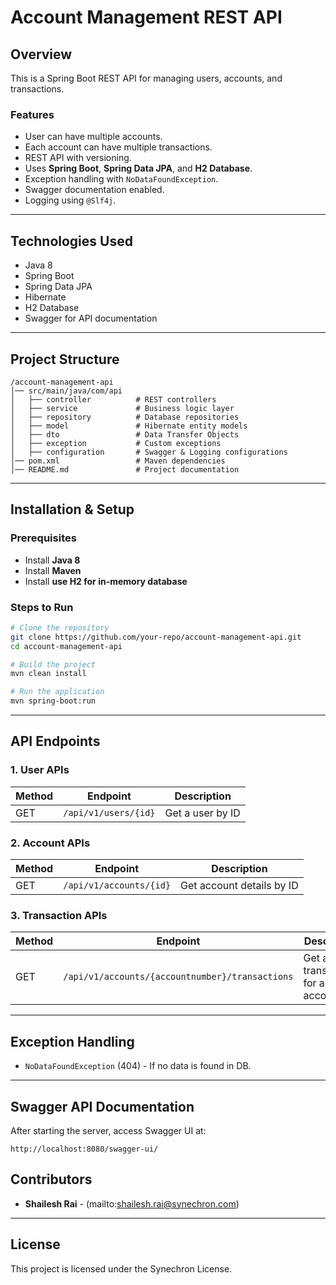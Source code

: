 # Account Management REST API

## Overview
This is a Spring Boot REST API for managing users, accounts, and transactions. 

### Features
- User can have multiple accounts.
- Each account can have multiple transactions.
- REST API with versioning.
- Uses **Spring Boot**, **Spring Data JPA**, and **H2 Database**.
- Exception handling with `NoDataFoundException`.
- Swagger documentation enabled.
- Logging using `@Slf4j`.

---
## Technologies Used
- Java 8
- Spring Boot
- Spring Data JPA
- Hibernate
- H2 Database
- Swagger for API documentation

---
## Project Structure
```
/account-management-api
│── src/main/java/com/api
│   ├── controller          # REST controllers
│   ├── service             # Business logic layer
│   ├── repository          # Database repositories
│   ├── model               # Hibernate entity models
│   ├── dto                 # Data Transfer Objects
│   ├── exception           # Custom exceptions
│   ├── configuration       # Swagger & Logging configurations
│── pom.xml                 # Maven dependencies
│── README.md               # Project documentation
```

---
## Installation & Setup

### Prerequisites
- Install **Java 8**
- Install **Maven**
- Install **use H2 for in-memory database**

### Steps to Run
```sh
# Clone the repository
git clone https://github.com/your-repo/account-management-api.git
cd account-management-api

# Build the project
mvn clean install

# Run the application
mvn spring-boot:run
```
---
## API Endpoints
### **1. User APIs**
| Method | Endpoint | Description |
|--------|-------------|-------------|
| GET | `/api/v1/users/{id}` | Get a user by ID |


### **2. Account APIs**
| Method | Endpoint | Description |
|--------|-------------|-------------|
| GET | `/api/v1/accounts/{id}` | Get account details by ID |


### **3. Transaction APIs**
| Method | Endpoint | Description |
|--------|-------------|-------------|
| GET | `/api/v1/accounts/{accountnumber}/transactions` | Get all transactions for an account |

---
## Exception Handling
- `NoDataFoundException` (404) - If no data is found in DB.

---
## Swagger API Documentation
After starting the server, access Swagger UI at:
```
http://localhost:8080/swagger-ui/
```


## Contributors
- **Shailesh Rai** - (mailto:shailesh.rai@synechron.com)

---
## License
This project is licensed under the Synechron License.

